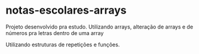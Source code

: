 # notas-escolares-arrays

Projeto desenvolvido pra estudo.
Utilizando arrays, alteração de arrays e de números pra letras dentro de uma array

Utilizando estruturas de repetições e funções.
